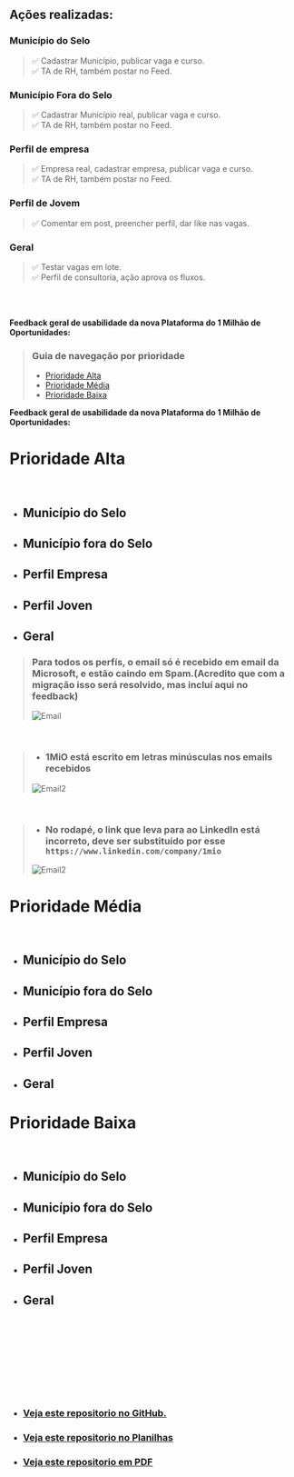 ## **Ações realizadas:**

### Município do Selo
> ✅ Cadastrar Município, publicar vaga e curso.<br/>
> ✅ TA de RH, também postar no Feed.

### Município Fora do Selo
> ✅ Cadastrar Município real, publicar vaga e curso.<br/>
> ✅ TA de RH, também postar no Feed.

### Perfil de empresa
> ✅ Empresa real, cadastrar empresa, publicar vaga e curso.<br/>
> ✅ TA de RH, também postar no Feed.

### Perfil de Jovem
> ✅ Comentar em post, preencher perfil, dar like nas vagas.

### Geral
> ✅ Testar vagas em lote.<br/>
> ✅ Perfil de consultoria, ação aprova os fluxos.

<br/>
<br/>

**Feedback geral de usabilidade da nova Plataforma do 1 Milhão de Oportunidades:**

> ### **Guia de navegação por prioridade**
>* [Prioridade Alta](#prioridade-alta) 
>* [Prioridade Média](#prioridade-média) 
>* [Prioridade Baixa](#prioridade-baixa) 

**Feedback geral de usabilidade da nova Plataforma do 1 Milhão de Oportunidades:**

# **Prioridade Alta** 

<br/>

- ## Município do Selo
- ## Município fora do Selo
- ## Perfil Empresa
- ## Perfil Joven
- ## Geral
> ### Para todos os perfís, o email só é recebido em email da Microsoft, e estão caindo em Spam.(Acredito que com a migração isso será resolvido, mas incluí aqui no feedback)
> ![Email](perfil-joven/email.png)

<br/>

>- ### 1MiO está escrito em letras minúsculas nos emails recebidos
> ![Email2](perfil-joven/email2.png)

<br/>

>- ### No rodapé, o link que leva para ao LinkedIn está incorreto, deve ser substituído por esse `https://www.linkedin.com/company/1mio`
> ![Email2](materiais/link-linkedin.png)

# **Prioridade Média** 

<br/>

- ## Município do Selo
- ## Município fora do Selo
- ## Perfil Empresa
- ## Perfil Joven
- ## Geral

# **Prioridade Baixa** 

<br/>

- ## Município do Selo
- ## Município fora do Selo
- ## Perfil Empresa
- ## Perfil Joven
- ## Geral

<br/>
<br/>
<br/>
<br/>
<br/>
<br/>
<br/>
<br/>

- ### [Veja este repositorio no GitHub.](https://github.com/thiagowilliamp/feedback-plataforma-1mio)
- ### [Veja este repositorio no Planilhas](#)
- ### [Veja este repositorio em PDF](#)

